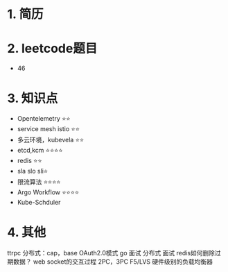 # 1. 简历

# 2. leetcode题目

- 46

# 3. 知识点

- Opentelemetry ⭐⭐
- service mesh istio ⭐⭐
- 多云环境，kubevela ⭐⭐
- etcd,kcm ⭐⭐⭐⭐
- redis ⭐⭐
- sla slo sli⭐
- 限流算法 ⭐⭐⭐⭐
- Argo Workflow ⭐⭐⭐⭐
- Kube-Schduler



# 4. 其他

ttrpc
分布式：cap，base
OAuth2.0模式
go 面试
分布式 面试
redis如何删除过期数据？
web socket的交互过程
2PC，3PC
F5/LVS 硬件级别的负载均衡器



